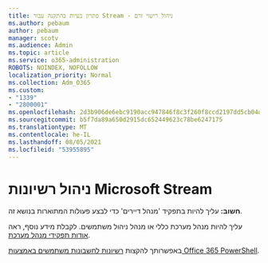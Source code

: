 ```yaml
---
title: פתרון בעיות בהתקנה עבור Stream - ניהול רישוי זרם
ms.author: pebaum
author: pebaum
manager: scotv
ms.audience: Admin
ms.topic: article
ms.service: o365-administration
ROBOTS: NOINDEX, NOFOLLOW
localization_priority: Normal
ms.collection: Adm_O365
ms.custom:
- "1339"
- "2800001"
ms.openlocfilehash: 2d3b906de6ebc9190acc947846f8c3f260f8ccd2197dd5cb04daa9c2dffbac97
ms.sourcegitcommit: b5f7da89a650d2915dc652449623c78be6247175
ms.translationtype: MT
ms.contentlocale: he-IL
ms.lasthandoff: 08/05/2021
ms.locfileid: "53955895"
---
```

# <a name="managing-microsoft-stream-licenses"></a>ניהול רשיונות Microsoft Stream

**חשוב:** עליך להיות בתפקיד 'מנהל דיירים' כדי לבצע פעולות המתוארות בנושא זה.

עליך להיות מנהל מערכת כללי או מנהל ניהול משתמשים. לקבלת מידע נוסף, ראה [אודות תפקידי מנהל מערכת](https://docs.microsoft.com/microsoft-365/admin/add-users/about-admin-roles).

באפשרותך להקצות [רשיונות לחשבונות משתמשים באמצעות Office 365 PowerShell](https://go.microsoft.com/fwlink/p/?linkid=850410).
